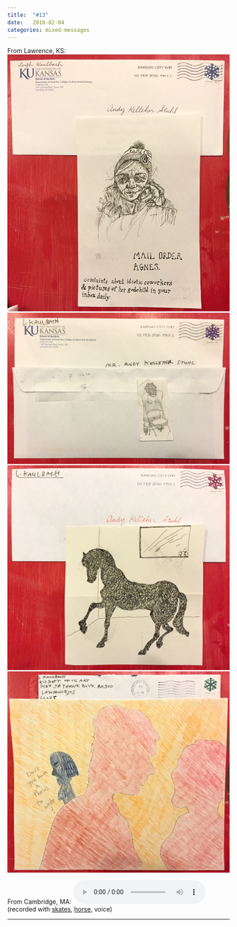 ```yaml
---
title:  "#13"
date:   2016-02-04
categories: mixed-messages
---
```

From Lawrence, KS:
![](/assets/mm/2-4-16-1.jpg) 
![](/assets/mm/2-4-16-2.jpg) 
![](/assets/mm/2-4-16-3.jpg) 
![](/assets/mm/2-4-16-4.jpg) 

From Cambridge, MA:
<audio controls="controls">
	<a href="/assets/mm/2-4-16.mp3">2-4-16.mp3</a>
	<source src="/assets/mm/2-4-16.mp3" type="audio/wav">
</audio>
(recorded with [skates][1], [horse][2], voice)

[1]: http://freesound.org/people/splodge123/sounds/249833/ "by freesound.org user splodge123"
[2]: http://freesound.org/people/dobroide/sounds/41180/ "by freesound.org user dobroide"

***